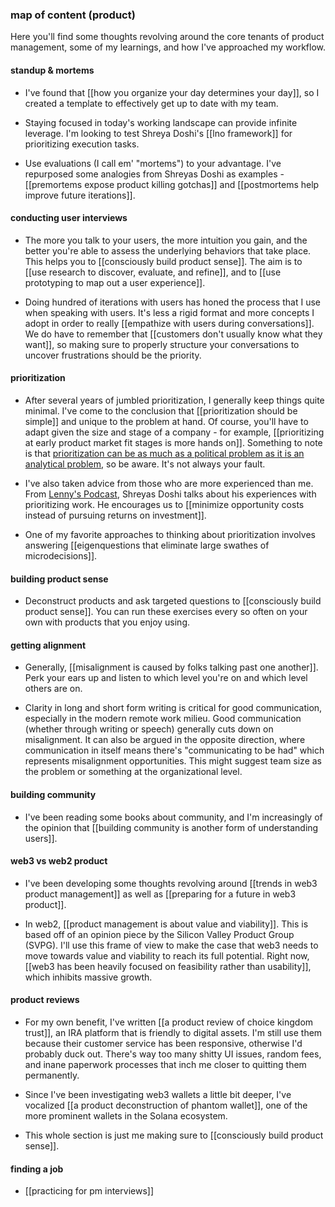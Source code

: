 ### map of content (product)

Here you'll find some thoughts revolving around the core tenants of product management, some of my learnings, and how I've approached my workflow.

#### standup & mortems

- I've found that [[how you organize your day determines your day]], so I created a template to effectively get up to date with my team. 

- Staying focused in today's working landscape can provide infinite leverage. I'm looking to test Shreya Doshi's [[lno framework]] for prioritizing execution tasks.

- Use evaluations (I call em' "mortems") to your advantage. I've repurposed some analogies from Shreyas Doshi as examples - [[premortems expose product killing gotchas]] and [[postmortems help improve future iterations]].

#### conducting user interviews

- The more you talk to your users, the more intuition you gain, and the better you're able to assess the underlying behaviors that take place. This helps you to [[consciously build product sense]]. The aim is to [[use research to discover, evaluate, and refine]], and to [[use prototyping to map out a user experience]].

- Doing hundred of iterations with users has honed the process that I use when speaking with users. It's less a rigid format and more concepts I adopt in order to really [[empathize with users during conversations]]. We do have to remember that [[customers don't usually know what they want]], so making sure to properly structure your conversations to uncover frustrations should be the priority.

#### prioritization

- After several years of jumbled prioritization, I generally keep things quite minimal. I've come to the conclusion that [[prioritization should be simple]] and unique to the problem at hand. Of course, you'll have to adapt given the size and stage of a company - for example, [[prioritizing at early product market fit stages is more hands on]]. Something to note is that [prioritization can be as much as a political problem as it is an analytical problem](https://www.mironov.com/pri-politics/), so be aware. It's not always your fault. 

- I've also taken advice from those who are more experienced than me. From [Lenny's Podcast](https://open.spotify.com/episode/46ESEeVyHHA6sWE0AdfzTs?si=8a6cc8cc2f6747d4), Shreyas Doshi talks about his experiences with prioritizing work. He encourages us to [[minimize opportunity costs instead of pursuing returns on investment]].

- One of my favorite approaches to thinking about prioritization involves answering [[eigenquestions that eliminate large swathes of microdecisions]].

#### building product sense

- Deconstruct products and ask targeted questions to [[consciously build product sense]]. You can run these exercises every so often on your own with products that you enjoy using.

#### getting alignment

- Generally, [[misalignment is caused by folks talking past one another]]. Perk your ears up and listen to which level you're on and which level others are on.

- Clarity in long and short form writing is critical for good communication, especially in the modern remote work milieu. Good communication (whether through writing or speech) generally cuts down on misalignment. It can also be argued in the opposite direction, where communication in itself means there's "communicating to be had" which represents misalignment opportunities. This might suggest team size as the problem or something at the organizational level. 

#### building community

- I've been reading some books about community, and I'm increasingly of the opinion that [[building community is another form of understanding users]].

#### web3 vs web2 product

- I've been developing some thoughts revolving around [[trends in web3 product management]] as well as [[preparing for a future in web3 product]].

- In web2, [[product management is about value and viability]]. This is based off of an opinion piece by the Silicon Valley Product Group (SVPG). I'll use this frame of view to make the case that web3 needs to move towards value and viability to reach its full potential. Right now, [[web3 has been heavily focused on feasibility rather than usability]], which inhibits massive growth.

#### product reviews

- For my own benefit, I've written [[a product review of choice kingdom trust]], an IRA platform that is friendly to digital assets. I'm still use them because their customer service has been responsive, otherwise I'd probably duck out. There's way too many shitty UI issues, random fees, and inane paperwork processes that inch me closer to quitting them permanently. 

- Since I've been investigating web3 wallets a little bit deeper, I've vocalized [[a product deconstruction of phantom wallet]], one of the more prominent wallets in the Solana ecosystem. 

- This whole section is just me making sure to [[consciously build product sense]].

#### finding a job

- [[practicing for pm interviews]]
